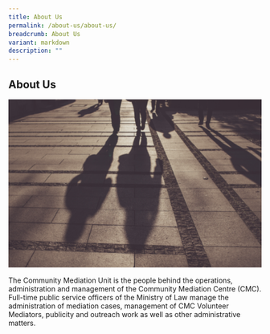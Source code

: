 ```yaml
---
title: About Us
permalink: /about-us/about-us/
breadcrumb: About Us
variant: markdown
description: ""
---
```

<h2>About Us</h2><div class="isomer-image-wrapper"><img style="width: 600px" height="auto" width="100%" title="About Us" alt="About Us" src="/images/1504082743734.png"></div><p>The Community Mediation Unit is the people behind the operations, administration and management of the Community Mediation Centre (CMC). Full-time public service officers of the Ministry of Law manage the administration of mediation cases, management of CMC Volunteer Mediators, publicity and outreach work as well as other administrative matters.</p>